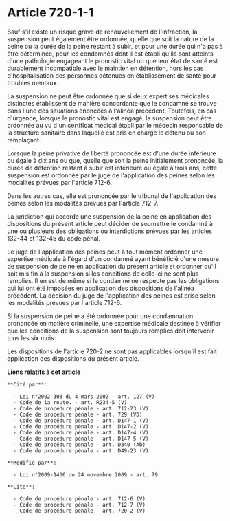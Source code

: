 # Article 720-1-1

Sauf s'il existe un risque grave de renouvellement de l'infraction, la suspension peut également être ordonnée, quelle que
soit la nature de la peine ou la durée de la peine restant à subir, et pour une durée qui n'a pas à être déterminée, pour les
condamnés dont il est établi qu'ils sont atteints d'une pathologie engageant le pronostic vital ou que leur état de santé est
durablement incompatible avec le maintien en détention, hors les cas d'hospitalisation des personnes détenues en
établissement de santé pour troubles mentaux. 

La suspension ne peut être ordonnée que si deux expertises médicales distinctes établissent de manière concordante que le
condamné se trouve dans l'une des situations énoncées à l'alinéa précédent. Toutefois, en cas d'urgence, lorsque le pronostic
vital est engagé, la suspension peut être ordonnée au vu d'un certificat médical établi par le médecin responsable de la
structure sanitaire dans laquelle est pris en charge le détenu ou son remplaçant. 

Lorsque la peine privative de liberté prononcée est d'une durée inférieure ou égale à dix ans ou que, quelle que soit la
peine initialement prononcée, la durée de détention restant à subir est inférieure ou égale à trois ans, cette suspension est
ordonnée par le juge de l'application des peines selon les modalités prévues par l'article 712-6. 

Dans les autres cas, elle est prononcée par le tribunal de l'application des peines selon les modalités prévues par l'article
712-7. 

La juridiction qui accorde une suspension de la peine en application des dispositions du présent article peut décider de
soumettre le condamné à une ou plusieurs des obligations ou interdictions prévues par les articles 132-44 et 132-45 du code
pénal. 

Le juge de l'application des peines peut à tout moment ordonner une expertise médicale à l'égard d'un condamné ayant
bénéficié d'une mesure de suspension de peine en application du présent article et ordonner qu'il soit mis fin à la
suspension si les conditions de celle-ci ne sont plus remplies. Il en est de même si le condamné ne respecte pas les
obligations qui lui ont été imposées en application des dispositions de l'alinéa précédent. La décision du juge de
l'application des peines est prise selon les modalités prévues par l'article 712-6. 

Si la suspension de peine a été ordonnée pour une condamnation prononcée en matière criminelle, une expertise médicale
destinée à vérifier que les conditions de la suspension sont toujours remplies doit intervenir tous les six mois. 

Les dispositions de l'article 720-2 ne sont pas applicables lorsqu'il est fait application des dispositions du présent
article.

**Liens relatifs à cet article**

	**Cité par**:

	  - Loi n°2002-303 du 4 mars 2002 - art. 127 (V)
	  - Code de la route. - art. R234-5 (V)
	  - Code de procédure pénale - art. 712-23 (V)
	  - Code de procédure pénale - art. 729 (VD)
	  - Code de procédure pénale - art. D147-1 (V)
	  - Code de procédure pénale - art. D147-2 (V)
	  - Code de procédure pénale - art. D147-4 (V)
	  - Code de procédure pénale - art. D147-5 (V)
	  - Code de procédure pénale - art. D340 (Ab)
	  - Code de procédure pénale - art. D49-23 (V)

	**Modifié par**:

	  - Loi n°2009-1436 du 24 novembre 2009 - art. 79

	**Cite**:

	  - Code de procédure pénale - art. 712-6 (V)
	  - Code de procédure pénale - art. 712-7 (V)
	  - Code de procédure pénale - art. 720-2 (V)
